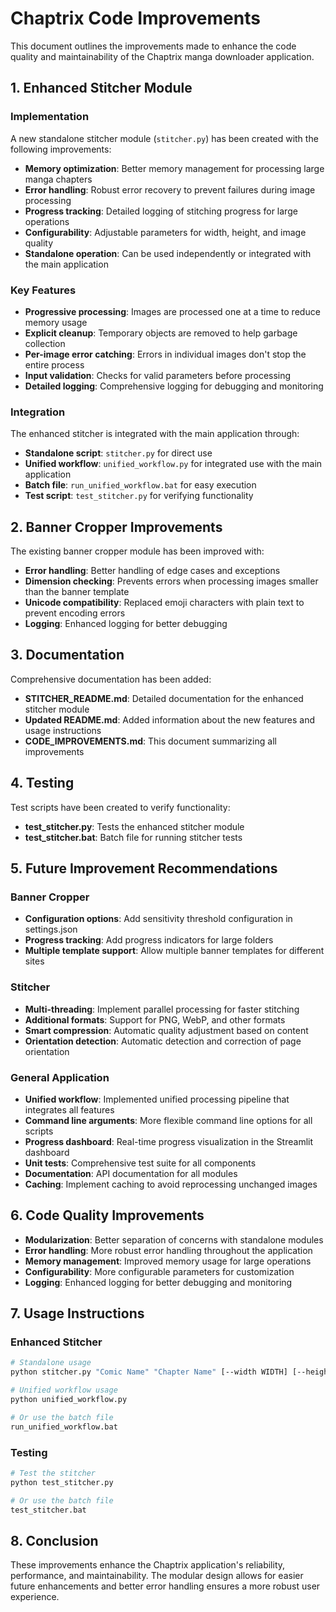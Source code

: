 # Chaptrix Code Improvements

This document outlines the improvements made to enhance the code quality and maintainability of the Chaptrix manga downloader application.

## 1. Enhanced Stitcher Module

### Implementation

A new standalone stitcher module (`stitcher.py`) has been created with the following improvements:

- **Memory optimization**: Better memory management for processing large manga chapters
- **Error handling**: Robust error recovery to prevent failures during image processing
- **Progress tracking**: Detailed logging of stitching progress for large operations
- **Configurability**: Adjustable parameters for width, height, and image quality
- **Standalone operation**: Can be used independently or integrated with the main application

### Key Features

- **Progressive processing**: Images are processed one at a time to reduce memory usage
- **Explicit cleanup**: Temporary objects are removed to help garbage collection
- **Per-image error catching**: Errors in individual images don't stop the entire process
- **Input validation**: Checks for valid parameters before processing
- **Detailed logging**: Comprehensive logging for debugging and monitoring

### Integration

The enhanced stitcher is integrated with the main application through:

- **Standalone script**: `stitcher.py` for direct use
- **Unified workflow**: `unified_workflow.py` for integrated use with the main application
- **Batch file**: `run_unified_workflow.bat` for easy execution
- **Test script**: `test_stitcher.py` for verifying functionality

## 2. Banner Cropper Improvements

The existing banner cropper module has been improved with:

- **Error handling**: Better handling of edge cases and exceptions
- **Dimension checking**: Prevents errors when processing images smaller than the banner template
- **Unicode compatibility**: Replaced emoji characters with plain text to prevent encoding errors
- **Logging**: Enhanced logging for better debugging

## 3. Documentation

Comprehensive documentation has been added:

- **STITCHER_README.md**: Detailed documentation for the enhanced stitcher module
- **Updated README.md**: Added information about the new features and usage instructions
- **CODE_IMPROVEMENTS.md**: This document summarizing all improvements

## 4. Testing

Test scripts have been created to verify functionality:

- **test_stitcher.py**: Tests the enhanced stitcher module
- **test_stitcher.bat**: Batch file for running stitcher tests

## 5. Future Improvement Recommendations

### Banner Cropper

- **Configuration options**: Add sensitivity threshold configuration in settings.json
- **Progress tracking**: Add progress indicators for large folders
- **Multiple template support**: Allow multiple banner templates for different sites

### Stitcher

- **Multi-threading**: Implement parallel processing for faster stitching
- **Additional formats**: Support for PNG, WebP, and other formats
- **Smart compression**: Automatic quality adjustment based on content
- **Orientation detection**: Automatic detection and correction of page orientation

### General Application

- **Unified workflow**: Implemented unified processing pipeline that integrates all features
- **Command line arguments**: More flexible command line options for all scripts
- **Progress dashboard**: Real-time progress visualization in the Streamlit dashboard
- **Unit tests**: Comprehensive test suite for all components
- **Documentation**: API documentation for all modules
- **Caching**: Implement caching to avoid reprocessing unchanged images

## 6. Code Quality Improvements

- **Modularization**: Better separation of concerns with standalone modules
- **Error handling**: More robust error handling throughout the application
- **Memory management**: Improved memory usage for large operations
- **Configurability**: More configurable parameters for customization
- **Logging**: Enhanced logging for better debugging and monitoring

## 7. Usage Instructions

### Enhanced Stitcher

```bash
# Standalone usage
python stitcher.py "Comic Name" "Chapter Name" [--width WIDTH] [--height HEIGHT] [--quality QUALITY]

# Unified workflow usage
python unified_workflow.py

# Or use the batch file
run_unified_workflow.bat
```

### Testing

```bash
# Test the stitcher
python test_stitcher.py

# Or use the batch file
test_stitcher.bat
```

## 8. Conclusion

These improvements enhance the Chaptrix application's reliability, performance, and maintainability. The modular design allows for easier future enhancements and better error handling ensures a more robust user experience.